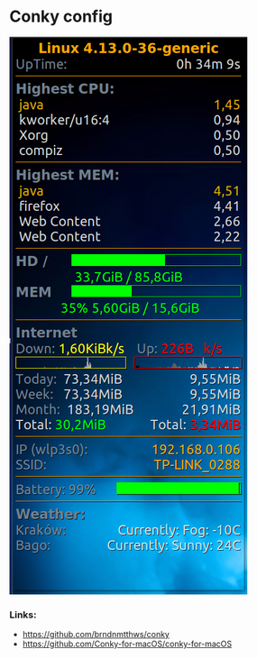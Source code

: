 # Conky config


![conky-mysiar-linux](conky-mysiar-linux.png)



### Links:

* https://github.com/brndnmtthws/conky
* https://github.com/Conky-for-macOS/conky-for-macOS